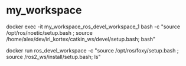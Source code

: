 # my_workspace

docker exec -it my_workspace_ros_devel_workspace_1 bash -c "source /opt/ros/noetic/setup.bash ;
        source /home/alex/dev/irl_kortex/catkin_ws/devel/setup.bash; bash"

docker run ros_devel_workspace -c "source /opt/ros/foxy/setup.bash ;
        source /ros2_ws/install/setup.bash; ls"
